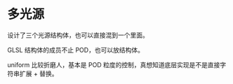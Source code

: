 # 多光源

设计了三个光源结构体，也可以直接混到一个里面。

GLSL 结构体的成员不止 POD，也可以放结构体。

uniform 比较折磨人，基本是 POD 粒度的控制，真想知道底层实现是不是直接字符串扩展 + 替换。